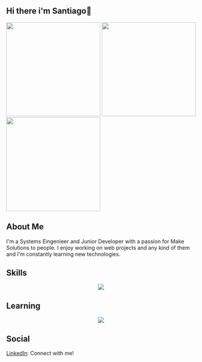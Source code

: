 ## Hi there i'm Santiago👋

<!--POKEMONS-->
<img src="https://github.com/user-attachments/assets/2a3a9874-f057-4a30-86f5-2d63469a2aae" width="250" height="250"/>
<img src="https://github.com/user-attachments/assets/ecea9159-eedb-4e7f-9136-bb5af0fedd95" width="250" height="250"/>
<img src="https://github.com/user-attachments/assets/bf553d07-8d34-4528-ac09-3514370396a4" width="250" height="250"/>

## About Me
I'm a Systems Eingenieer and Junior Developer with a passion for Make Solutions to people. I enjoy working on web projects and any kind of them and I'm constantly learning new technologies.

## Skills 
<p align="center">
    <a href="https://skillicons.dev">
        <img src="https://skillicons.dev/icons?i=js,html,css,python">
    </a>
</p>

## Learning
<p align="center">
    <a href="https://skillicons.dev">
        <img src="https://skillicons.dev/icons?i=ts,angular,nodejs">
    </a>
</p>
    
## Social
[LinkedIn](https://www.linkedin.com/in/santiago-andr%C3%A9s-rodr%C3%ADguez-moreno-88a120293/): Connect with me!

